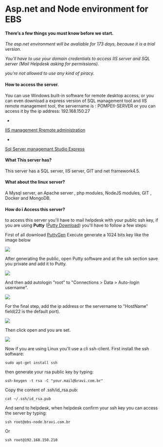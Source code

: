 # Asp.net and Node environment for EBS

#### There’s a few things you must know before we start.




*The asp.net environment will be avaliable for 173 days, because it is a trial version.*


*You'll have to use your domain credentials to  access IIS server and SQL server (Mail Helpdesk asking for permissions).*


*you're not allowed to use any kind of piracy.*

#### How to access the server.

You can use Windows built-in software for remote desktop access, or you can even download a express version of SQL management tool and IIS remote management tool, the servername is : POMPEII-SERVER or you can access it by the ip address: 192.168.150.27



* 
[IIS management Rremote administration](http://www.microsoft.com/en-us/download/details.aspx?id=41177)


* 
[Sql Server managemant Studio Express](http://www.microsoft.com/en-us/download/details.aspx?id=8961)

####  What This server has?

This server has a SQL server, IIS server, GIT and net framework4.5.

#### What about the linux server?

A Mysql server, an Apache server , php modules, NodeJS modules, GIT , Docker and MongoDB.

#### How do i Access this server?

to access this server you'll have to  mail helpdesk with your public  ssh key, if you are using **Putty** ([Putty Download](http://the.earth.li/~sgtatham/putty/latest/x86/putty.exe)) you'll have to follow a few steps:

First of all download [PuttyGen](http://the.earth.li/~sgtatham/putty/latest/x86/puttygen.exe)
Execute generate a 1024 bits key like the image below

![](https://fbcdn-sphotos-g-a.akamaihd.net/hphotos-ak-xpa1/v/t1.0-9/10923627_921873291178791_5184804320464515594_n.jpg?oh=6819f19ec264efe57c2203c8883e875b&oe=5522539F&__gda__=1432331303_25cc43c0ae4cfffb183cb52a09d7d9f8)

After generating the public, open Putty software and at the ssh section save you private and add it to Putty.



![](https://fbcdn-sphotos-d-a.akamaihd.net/hphotos-ak-xpf1/v/t1.0-9/10406512_921878334511620_6985504713214886103_n.jpg?oh=4832f771a3177c0bb767d53444074b89&oe=5563EF8B&__gda__=1428469217_b31d01f4f9c9f085861560a418a5e921)


And then add  autologin "root" to "Connections > Data > Auto-login username".



![](https://scontent-a-gru.xx.fbcdn.net/hphotos-prn2/v/t1.0-9/10931333_921873294512124_2546614696336870759_n.jpg?oh=b5a3fbc4c48f04af8120c6c30193914e&oe=55281DED)

For the final step, add the ip address or the servername to "HostName" field(22 is the default port).


![](https://scontent-b-gru.xx.fbcdn.net/hphotos-xpf1/v/t1.0-9/10456036_921025871263533_6888076615864975161_n.jpg?oh=f12067db48196a226e368039d5d0e987&oe=55667D7B)

Then click open and you are set.

![](https://fbcdn-sphotos-d-a.akamaihd.net/hphotos-ak-xap1/v/t1.0-9/p75x225/10923234_920856041280516_3608805919538511181_n.jpg?oh=1bbb9b32fd864dfebaafc52752bd8bda&oe=555CA23D&__gda__=1428610580_806b8f695c971fac24e8f8229861fa3d)

Now if you are using Linux you'll use a cli ssh-client.
First install the ssh software:

```sudo apt-get install ssh```


then generate your rsa public key by typing:

```ssh-keygen -t rsa -C "your.mail@bravi.com.br"```

Copy the content of .ssh/id_rsa.pub:

```cat ~/.ssh/id_rsa.pub```

And send to helpdesk, when helpdesk confirm your ssh key you can access the server by typing:

```ssh root@ebs-node.bravi.com.br```

Or

```ssh root@192.168.150.210```











    






